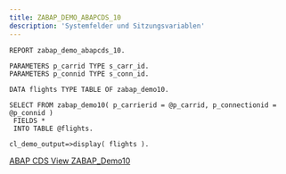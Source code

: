 ```yaml
---
title: ZABAP_DEMO_ABAPCDS_10
description: 'Systemfelder und Sitzungsvariablen'
---
```


```abap
REPORT zabap_demo_abapcds_10.

PARAMETERS p_carrid TYPE s_carr_id.
PARAMETERS p_connid TYPE s_conn_id.

DATA flights TYPE TABLE OF zabap_demo10.

SELECT FROM zabap_demo10( p_carrierid = @p_carrid, p_connectionid = @p_connid )
 FIELDS *
 INTO TABLE @flights.

cl_demo_output=>display( flights ).
```

[ABAP CDS View ZABAP_Demo10](../cds-views/zabap_demo10.md)